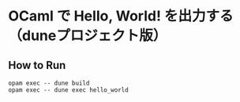 # OCaml で Hello, World! を出力する（duneプロジェクト版）
## How to Run

```
opam exec -- dune build
opam exec -- dune exec hello_world
```